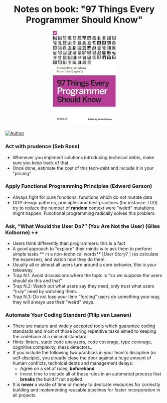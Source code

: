 <h1 align="center">
    Notes on book: "97 Things Every Programmer Should Know"<br>
</h1>

<div align="center">

<img src="https://github.com/medunes/97/blob/master/logo.jpg" width="200" href="https://www.amazon.com/Things-Every-Programmer-Should-Know/dp/0596809484/ref=sr_1_1?keywords=97+things+every+programmer+should+know">

</div>


[![Author](https://img.shields.io/badge/author-@medunes-blue.svg?style=flat-square)](https://twitter.com/medunes2)

### Act with prudence (Seb Rose)
* Whenever you implment solutions introducing technical debts, make sure you keep track of that. 
* Once done, estimate the cost of this tech-debt and include it in your "pricing"

### Apply Functional Programming Principles (Edward Garson)
* Always fight for pure functions: functions which do not mutate data
* OOP design patterns, principles and best practices (for instance TDD) try to reduce the number of **random** context
were "weird" mutations might happen. Functional programming radically solves this problem.

### Ask, “What Would the User Do?” (You Are Not the User) (Giles Kolborne) ++

* Users think differently than programmers: this is a fact
* A good approach to "explore" their minds is to ask them to perform simple tasks ** in a non-technical words**
[*User Story*? ] (ex:calculate the expenses), and watch how they do them.
* Usually all or almost all users turn around a core behavior, this is your takeaway.
* Trap N.1: Avoid discussions where the topic is "so we suppose the users should do this and that"
* Trap N.2: Watch out what users say they need, only trust what users "truly" need by watching them.
* Trap N.3: Do not lose your time "forcing" users do something your way, they will always use their "weird" ways.


### Automate Your Coding Standard (Filip van Laenen)

* There are mature and widely accepted tools which guarantee coding standards and most of those boring repetitive tasks
aimed to keeping the codebase at a minimal standard.
* Hints: linters, static code analyzers, code coverage, type coverage, cognitive complexity, mess detectors..
* If you include the following two practices in your team's discipline (or self-disciple), you already close the door
against a huge amount of human conflicts, technical debts and management delays:
    * Agree on a set of rules, **beforehand**
    * Invest time to include all of these rules in an automated process that **breaks** the build if not applied
* It is **never** a waste of time or money to dedicate resources for correctly building and implementing reusable
pipelines for faster incorporation in all projects.

### 
